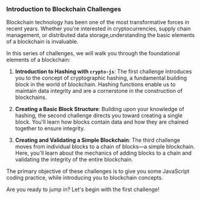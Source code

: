 ### Introduction to Blockchain Challenges

Blockchain technology has been one of the most transformative forces in recent years. Whether you're interested in cryptocurrencies, supply chain management, or distributed data storage,understanding the basic elements of a blockchain is invaluable.

In this series of challenges, we will walk you through the foundational elements of a blockchain:

1. **Introduction to Hashing with `crypto-js`**: The first challenge introduces you to the concept of cryptographic hashing, a fundamental building block in the world of blockchain. Hashing functions enable us to maintain data integrity and are a cornerstone in the construction of blockchains.
  
2. **Creating a Basic Block Structure**: Building upon your knowledge of hashing, the second challenge directs you toward creating a single block. You'll learn how blocks contain data and how they are chained together to ensure integrity.

3. **Creating and Validating a Simple Blockchain**: The third challenge moves from individual blocks to a chain of blocks—a simple blockchain. Here, you'll learn about the mechanics of adding blocks to a chain and validating the integrity of the entire blockchain.

The primary objective of these challenges is to give you some JavaScript coding practice, while introducing you to blockchain concepts. 

Are you ready to jump in? Let's begin with the first challenge!
